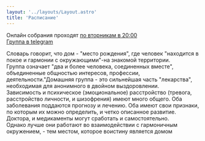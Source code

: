 ```yaml
---
layout: '../layouts/Layout.astro'
title: 'Расписание'
---
```


Онлайн собрания проходят <ins>по вторникам в 20:00</ins>  
[Группа в telegram](https://t.me/+-ZBKNdZUpgdjNjgy)

Словарь говорит, что дом - "место рождения", где человек "находится в покое и гармонии с окружающими"-на знакомой территории.  
Группа означает "два и более человека, соединенных вместе", объединенные общностью интересов, профессии, деятельности."Домашняя группа - это сильнейшая часть "лекарства", необходимая для анонимного в двойном выздоровлении.  
Зависимость и психическое (эмоциональное) расстройство (тревога, расстройство личности, и шизофрения) имеют много общего.
Оба заболевания поддаются прогнозу и лечению. Оба имеют свои признаки, по которым их можно определить, и четко описанное развитие. Доктора, и медикаменты могут сработать и самостоятельно.  
Однако лучше они работают во взаимодействии с гармоничным окружением, - тем местом, которое воистину является домом